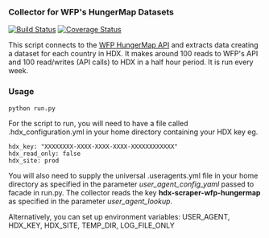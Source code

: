 ### Collector for WFP's HungerMap Datasets
[![Build Status](https://github.com/OCHA-DAP/hdx-scraper-wfp-hungermap/actions/workflows/run-python-tests.yml/badge.svg)](https://github.com/OCHA-DAP/hdx-scraper-wfp-hungermap/actions/workflows/run-python-tests.yml) [![Coverage Status](https://coveralls.io/repos/github/OCHA-DAP/hdx-scraper-wfp-hungermap/badge.svg?branch=main&ts=1)](https://coveralls.io/github/OCHA-DAP/hdx-scraper-wfp-hungermap?branch=main)

This script connects to the [WFP HungerMap API](https://hungermap.wfp.org/) and extracts data creating a dataset for each country in HDX. It makes around 100 reads to WFP's API and 100 read/writes (API calls) to HDX in a half hour period. It is run every week.


### Usage

    python run.py

For the script to run, you will need to have a file called .hdx_configuration.yml in your home directory containing your HDX key eg.

    hdx_key: "XXXXXXXX-XXXX-XXXX-XXXX-XXXXXXXXXXXX"
    hdx_read_only: false
    hdx_site: prod
    
 You will also need to supply the universal .useragents.yml file in your home directory as specified in the parameter *user_agent_config_yaml* passed to facade in run.py. The collector reads the key **hdx-scraper-wfp-hungermap** as specified in the parameter *user_agent_lookup*.
 
 Alternatively, you can set up environment variables: USER_AGENT, HDX_KEY, HDX_SITE, TEMP_DIR, LOG_FILE_ONLY
